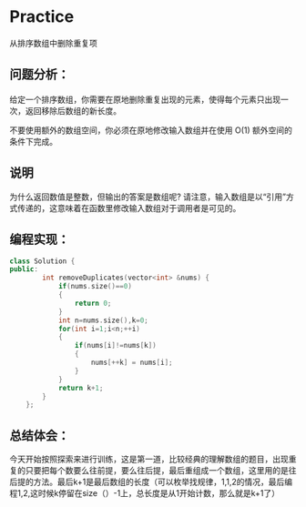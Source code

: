 # Practice
从排序数组中删除重复项
## 问题分析：
#### 
给定一个排序数组，你需要在原地删除重复出现的元素，使得每个元素只出现一次，返回移除后数组的新长度。

不要使用额外的数组空间，你必须在原地修改输入数组并在使用 O(1) 额外空间的条件下完成。
## 说明
为什么返回数值是整数，但输出的答案是数组呢?
请注意，输入数组是以“引用”方式传递的，这意味着在函数里修改输入数组对于调用者是可见的。
## 编程实现：
```C++
class Solution {
public:
        int removeDuplicates(vector<int> &nums) {  
            if(nums.size()==0)  
            {  
                return 0;  
            }    
            int n=nums.size(),k=0;  
            for(int i=1;i<n;++i)  
            {  
                if(nums[i]!=nums[k])  
                {  
                    nums[++k] = nums[i];  
                }
            } 
            return k+1;  
        }  
    };  
```
## 总结体会：
今天开始按照探索来进行训练，这是第一道，比较经典的理解数组的题目，出现重复的只要把每个数要么往前提，要么往后提，最后重组成一个数组，这里用的是往后提的方法。最后k+1是最后数组的长度（可以枚举找规律，1,1,2的情况，最后编程1,2,这时候k停留在size（）-1上，总长度是从1开始计数，那么就是k+1了）